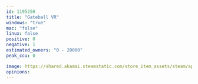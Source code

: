 ```yaml
---
id: 1195250
title: "Gateball VR"
windows: "true"
mac: "false"
linux: false
positive: 0
negative: 1
estimated_owners: "0 - 20000"
peak_ccu: 0

image: https://shared.akamai.steamstatic.com/store_item_assets/steam/apps/1195250/header.jpg?t=1655974367
opinions:
---
```

